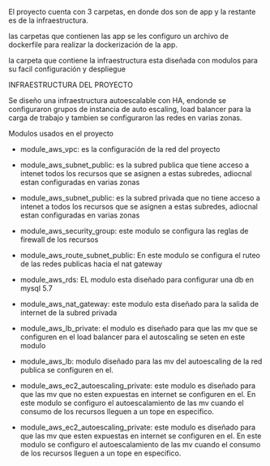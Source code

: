 El proyecto cuenta con 3 carpetas,  en donde dos son de app y la restante es de la infraestructura.

las carpetas que contienen las app se les configuro un archivo de dockerfile para realizar la dockerización de la app.

la carpeta que contiene la infraestructura  esta diseñada con modulos para su facil configuración y despliegue



INFRAESTRUCTURA DEL PROYECTO

Se diseño una infraestructura autoescalable con HA, endonde se configuraron grupos de instancia de auto escaling, load balancer para la carga de trabajo y tambien se configuraron las redes en varias zonas.


Modulos usados en el proyecto


- module_aws_vpc: es la configuración de la red del proyecto
- module_aws_subnet_public: es la subred publica que tiene acceso a intenet todos los recursos que se asignen a estas subredes, adiocnal estan configuradas en varias zonas

- module_aws_subnet_public: es la subred privada que no tiene acceso a intenet a todos los recursos que se asignen a estas subredes, adiocnal estan configuradas en varias zonas

- module_aws_security_group: este modulo se configura las reglas de firewall de los recursos

- module_aws_route_subnet_public: En este modulo se configura el ruteo de las redes publicas hacia el nat gateway
- module_aws_rds: EL modulo esta diseñado para configurar una db en mysql 5.7

- module_aws_nat_gateway: este modulo esta diseñado para la salida de internet de la subred privada 

- module_aws_lb_private: el modulo es diseñado para que las mv que se configuren en el load balancer para el autoscaling se seten en este modulo

- module_aws_lb: modulo diseñado para las mv del autoescaling de la red publica se configuren en el.

- module_aws_ec2_autoescaling_private: este modulo es diseñado para que las mv que no esten expuestas en internet se configuren en el. En este modulo se configuro el autoescalamiento de las mv cuando el consumo de los recursos lleguen a un tope en especifico.


- module_aws_ec2_autoescaling_private: este modulo es diseñado para que las mv que esten expuestas en internet se configuren en el. En este modulo se configuro el autoescalamiento de las mv cuando el consumo de los recursos lleguen a un tope en especifico.








